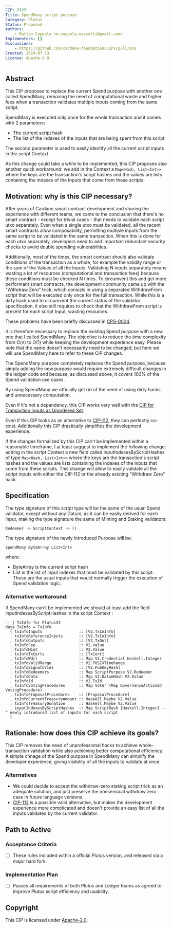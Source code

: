 ```yaml
---
CIP: ????
Title: SpendMany script purpose 
Category: Plutus
Status: Proposed
Authors:
    - Matteo Coppola <m.coppola.mazzetti@gmail.com>
Implementors: []
Discussions:
    - https://github.com/cardano-foundation/CIPs/pull/858
Created: 2024-07-13
License: Apache-2.0
---
```


## Abstract

This CIP proposes to replace the current Spend purpose with another one called SpendMany, removing the need of computational waste and higher fees when a transaction validates multiple inputs coming from the same script.

SpendMany is executed only once for the whole transaction and it comes with 2 parameters:
- The current script hash
- The list of the indexes of the inputs that are being spent from this script

The second parameter is used to easily identify all the current script inputs in the script Context.

As this change could take a while to be implemented, this CIP proposes also another quick workaround:
we add in the Context a ```Map<Hash, List<Int>>``` where the keys are the transaction's script hashes and the values are lists containing the indexes of the Inputs that come from these scripts.

## Motivation: why is this CIP necessary?

After years of Cardano smart contract development and sharing the experience with different teams, we came to the conclusion that there's no smart contract - except for trivial cases - that needs to validate each script utxo separately.
Even when a single utxo must be validated, all the recent smart contracts allow composability, permitting multiple inputs from the same script to be validated in the same transaction. When this is done for each utxo separately, developers need to add important redundant security checks to avoid double spending vulnerabilities.

Additionally, most of the times, the smart contract should also validate conditions of the transaction as a whole, for example the validity range or the sum of the Values of all the Inputs.
Validating N inputs separately means wasting a lot of resources (computational and transaction fees) because these conditions must be checked N times.
To circumvent this and get more performant smart contracts, the development community came up with the "Withdraw Zero" trick, which consists in using a separated WithdrawFrom script that will be executed only once for the full transaction. While this is a dirty hack used to circumvent the current status of the validator specification, it also still requires to check that the WithdrawFrom script is present for each script Input, wasting resources.

These problems have been briefly discussed in [CPS-0004](https://github.com/cardano-foundation/CIPs/pull/418).

It is therefore necessary to replace the existing Spend purpose with a new one that I called SpendMany.
The objective is to reduce the time complexity from O(n) to O(1) while keeping the development experience easy.
Please note that the name doesn't necessarily need to be changed, but here we will use SpendMany here to refer to these CIP changes.

The SpendMany purpose completely replaces the Spend purpose, because simply adding the new purpose would require extremely difficult changes in the ledger code and because, as discussed above, it covers 100% of the Spend validation use cases.

By using SpendMany we officially get rid of the need of using dirty hacks and unnecessary computation.

Even if it's not a dependency, this CIP works very well with the [CIP for Transaction Inputs as Unordered Set](https://github.com/cardano-foundation/CIPs/pull/758).

Even if this CIP looks as an alternative to [CIP-112](https://github.com/cardano-foundation/CIPs/tree/master/CIP-0112), they can perfectly co-exist. Additionally this CIP drastically simplifies the development experience.

If the changes formalized by this CIP can't be implemented within a reasonable timeframe, I at least suggest to implement the following change: adding in the script Context a new field called inputIndexesByScriptHashes of type ```Map<Hash, List<Int>>``` where the keys are the transaction's script hashes and the values are lists containing the indexes of the Inputs that come from these scripts.
This change will allow to easily validate all the script inputs with either the CIP-112 or the already existing "Withdraw Zero" hack.

## Specification

The type signature of this script type will be the same of the usual Spend validator, except without any Datum, as it can be easily derived for each input, making the type signature the same of Minting and Staking validators:

```Redeemer -> ScriptContext -> () ```

The type signature of the newly introduced Purpose will be:

```SpendMany ByteArray List<Int>```

where:
- ByteArray is the current script hash
- List<Int> is the list of Input indexes that must be validated by this script. These are the usual inputs that would normally trigger the execution of Spend validation logic.

### Alternative workaround:
If SpendMany can't be implemented we should at least add the field inputIndexesByScriptHashes in the script Context :
```
-- | TxInfo for PlutusV3
data TxInfo = TxInfo
  { txInfoInputs                :: [V2.TxInInfo]
  , txInfoReferenceInputs       :: [V2.TxInInfo]
  , txInfoOutputs               :: [V2.TxOut]
  , txInfoFee                   :: V2.Value
  , txInfoMint                  :: V2.Value
  , txInfoTxCerts               :: [TxCert]
  , txInfoWdrl                  :: Map V2.Credential Haskell.Integer
  , txInfoValidRange            :: V2.POSIXTimeRange
  , txInfoSignatories           :: [V2.PubKeyHash]
  , txInfoRedeemers             :: Map ScriptPurpose V2.Redeemer
  , txInfoData                  :: Map V2.DatumHash V2.Datum
  , txInfoId                    :: V2.TxId
  , txInfoVotingProcedures      :: Map Voter (Map GovernanceActionId VotingProcedure)
  , txInfoProposalProcedures    :: [ProposalProcedure]
  , txInfoCurrentTreasuryAmount :: Haskell.Maybe V2.Value
  , txInfoTreasuryDonation      :: Haskell.Maybe V2.Value
  , inputIndexesByScriptHashes  :: Map ScriptHash [Haskell.Integer] -- ^ newly introduced list of inputs for each script 
  }
```

## Rationale: how does this CIP achieve its goals?

This CIP removes the need of unprofessional hacks to achieve whole-transaction validation while also achieving better computational efficiency.
A simple chnage of the Spend purpose in SpendMany can simplify the developer experience, giving visibility of all the inputs to validate at once.

### Alternatives
* We could decide to accept the withdraw-zero staking script trick as an adequate solution, and just preserve the nonsensical withdraw zero case in future language versions.
* [CIP-112](https://github.com/cardano-foundation/CIPs/tree/master/CIP-0112) is a possible valid alternative, but makes the development experience more complicated and doesn't provide an easy list of all the inputs validated by the current validator.

## Path to Active

### Acceptance Criteria

- [ ] These rules included within a official Plutus version, and released via a major hard fork.

### Implementation Plan

- [ ] Passes all requirements of both Plutus and Ledger teams as agreed to improve Plutus script efficiency and usability.


## Copyright

This CIP is licensed under [Apache-2.0](http://www.apache.org/licenses/LICENSE-2.0).